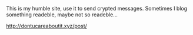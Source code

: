 This is my humble site, use it to send crypted messages. Sometimes I blog something readeble, maybe not so readeble...

http://dontucareaboutit.xyz/post/
